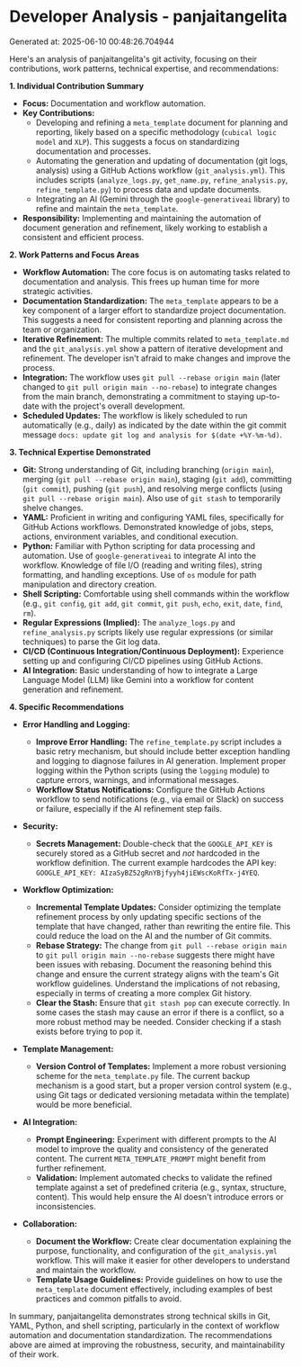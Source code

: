 # Developer Analysis - panjaitangelita
Generated at: 2025-06-10 00:48:26.704944

Here's an analysis of panjaitangelita's git activity, focusing on their contributions, work patterns, technical expertise, and recommendations:

**1. Individual Contribution Summary**

*   **Focus:** Documentation and workflow automation.
*   **Key Contributions:**
    *   Developing and refining a `meta_template` document for planning and reporting, likely based on a specific methodology (`cubical logic model` and `XLP`).  This suggests a focus on standardizing documentation and processes.
    *   Automating the generation and updating of documentation (git logs, analysis) using a GitHub Actions workflow (`git_analysis.yml`). This includes scripts (`analyze_logs.py`, `get_name.py`, `refine_analysis.py`, `refine_template.py`) to process data and update documents.
    *  Integrating an AI (Gemini through the `google-generativeai` library) to refine and maintain the `meta_template`.
*   **Responsibility:** Implementing and maintaining the automation of document generation and refinement, likely working to establish a consistent and efficient process.

**2. Work Patterns and Focus Areas**

*   **Workflow Automation:**  The core focus is on automating tasks related to documentation and analysis. This frees up human time for more strategic activities.
*   **Documentation Standardization:** The `meta_template` appears to be a key component of a larger effort to standardize project documentation.  This suggests a need for consistent reporting and planning across the team or organization.
*   **Iterative Refinement:** The multiple commits related to `meta_template.md` and the `git_analysis.yml` show a pattern of iterative development and refinement. The developer isn't afraid to make changes and improve the process.
*   **Integration:** The workflow uses `git pull --rebase origin main` (later changed to `git pull origin main --no-rebase`) to integrate changes from the main branch, demonstrating a commitment to staying up-to-date with the project's overall development.
*   **Scheduled Updates:**  The workflow is likely scheduled to run automatically (e.g., daily) as indicated by the date within the git commit message `docs: update git log and analysis for $(date +%Y-%m-%d)`.

**3. Technical Expertise Demonstrated**

*   **Git:**  Strong understanding of Git, including branching (`origin main`), merging (`git pull --rebase origin main`), staging (`git add`), committing (`git commit`), pushing (`git push`), and resolving merge conflicts (using `git pull --rebase origin main`).  Also use of `git stash` to temporarily shelve changes.
*   **YAML:**  Proficient in writing and configuring YAML files, specifically for GitHub Actions workflows.  Demonstrated knowledge of jobs, steps, actions, environment variables, and conditional execution.
*   **Python:**  Familiar with Python scripting for data processing and automation. Use of `google-generativeai` to integrate AI into the workflow.  Knowledge of file I/O (reading and writing files), string formatting, and handling exceptions.  Use of `os` module for path manipulation and directory creation.
*   **Shell Scripting:**  Comfortable using shell commands within the workflow (e.g., `git config`, `git add`, `git commit`, `git push`, `echo`, `exit`, `date`, `find`, `rm`).
*   **Regular Expressions (Implied):**  The `analyze_logs.py` and `refine_analysis.py` scripts likely use regular expressions (or similar techniques) to parse the Git log data.
*   **CI/CD (Continuous Integration/Continuous Deployment):**  Experience setting up and configuring CI/CD pipelines using GitHub Actions.
*   **AI Integration:** Basic understanding of how to integrate a Large Language Model (LLM) like Gemini into a workflow for content generation and refinement.

**4. Specific Recommendations**

*   **Error Handling and Logging:**
    *   **Improve Error Handling:** The `refine_template.py` script includes a basic retry mechanism, but should include better exception handling and logging to diagnose failures in AI generation. Implement proper logging within the Python scripts (using the `logging` module) to capture errors, warnings, and informational messages.
    *   **Workflow Status Notifications:**  Configure the GitHub Actions workflow to send notifications (e.g., via email or Slack) on success or failure, especially if the AI refinement step fails.

*   **Security:**
    *   **Secrets Management:** Double-check that the `GOOGLE_API_KEY` is securely stored as a GitHub secret and *not* hardcoded in the workflow definition. The current example hardcodes the API key: `GOOGLE_API_KEY: AIzaSyBZ52gRnYBjfyyh4jiEWscKoRfTx-j4YEQ`.

*   **Workflow Optimization:**
    *   **Incremental Template Updates:**  Consider optimizing the template refinement process by only updating specific sections of the template that have changed, rather than rewriting the entire file.  This could reduce the load on the AI and the number of Git commits.
    *   **Rebase Strategy:** The change from `git pull --rebase origin main` to `git pull origin main --no-rebase` suggests there might have been issues with rebasing. Document the reasoning behind this change and ensure the current strategy aligns with the team's Git workflow guidelines. Understand the implications of not rebasing, especially in terms of creating a more complex Git history.
    *   **Clear the Stash:** Ensure that `git stash pop` can execute correctly. In some cases the stash may cause an error if there is a conflict, so a more robust method may be needed. Consider checking if a stash exists before trying to pop it.

*   **Template Management:**
    *   **Version Control of Templates:**  Implement a more robust versioning scheme for the `meta_template.py` file. The current backup mechanism is a good start, but a proper version control system (e.g., using Git tags or dedicated versioning metadata within the template) would be more beneficial.

*   **AI Integration:**
    *   **Prompt Engineering:** Experiment with different prompts to the AI model to improve the quality and consistency of the generated content. The current `META_TEMPLATE_PROMPT` might benefit from further refinement.
    *   **Validation:** Implement automated checks to validate the refined template against a set of predefined criteria (e.g., syntax, structure, content). This would help ensure the AI doesn't introduce errors or inconsistencies.

*   **Collaboration:**
    *   **Document the Workflow:**  Create clear documentation explaining the purpose, functionality, and configuration of the `git_analysis.yml` workflow. This will make it easier for other developers to understand and maintain the workflow.
    *   **Template Usage Guidelines:** Provide guidelines on how to use the `meta_template` document effectively, including examples of best practices and common pitfalls to avoid.

In summary, panjaitangelita demonstrates strong technical skills in Git, YAML, Python, and shell scripting, particularly in the context of workflow automation and documentation standardization. The recommendations above are aimed at improving the robustness, security, and maintainability of their work.
